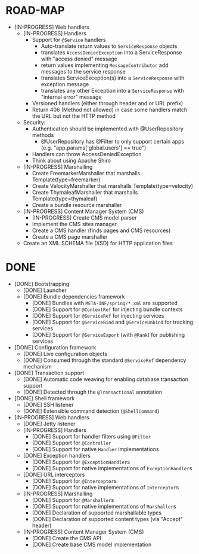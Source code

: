 ROAD-MAP
========

* [IN-PROGRESS] Web handlers
    * [IN-PROGRESS] Handlers
        * Support for `@Service` handlers
            * Auto-translate return values to `ServiceResponse` objects
            * translates `AccessDeniedException` into a ServiceResponse with "access denied" message
            * return values implementing `MessageContributor` add messages to the service response
            * translates ServiceException(s) into a `ServiceResponse` with exception message
            * translates any other Exception into a `ServiceResponse` with "internal error" message
        * Versioned handlers (either through header and or URL prefix)
        * Return 406 (Method not allowed) in case some handlers match the URL but not the HTTP method
    * Security:
        * Authentication should be implemented with @UserRepository methods
            * @UserRepository has @Filter to only support certain apps (e.g. "app.params['global.users'] == true")
        * Handlers can throw AccessDeniedException
        * Think about using Apache Shiro
    * [IN-PROGRESS] Marshalling
        * Create FreemarkerMarshaller that marshalls Template(type=freemarker)
        * Create VelocityMarshaller that marshalls Template(type=velocity)
        * Create ThymaleafMarshaller that marshalls Template(type=thymaleaf)
        * Create a bundle resource marshaller
    * [IN-PROGRESS] Content Manager System (CMS)
        * [IN-PROGRESS] Create CMS model parser
        * Implement the CMS sites manager
        * Create a CMS handler (finds pages and CMS resources)
        * Create a CMS page marshaller
    * Create an XML SCHEMA file (XSD) for HTTP application files

DONE
====

* [DONE] Bootstrapping
    * [DONE] Launcher
    * [DONE] Bundle dependencies framework
        * [DONE] Bundles with `META-INF/spring/*.xml` are supported
        * [DONE] Support for `@ContextRef` for injecting bundle contexts
        * [DONE] Support for `@ServiceRef` for injecting services
        * [DONE] Support for `@ServiceBind` and `@ServiceUnbind` for tracking services
        * [DONE] Support for `@ServiceExport` (with `@Rank`) for publishing services
* [DONE] Configuration framework
    * [DONE] Live configuration objects
    * [DONE] Consumed through the standard `@ServiceRef` dependency mechanism
* [DONE] Transaction support
    * [DONE] Automatic code weaving for enabling database transaction support
    * [DONE] Detected through the `@Transactional` annotation
* [DONE] Shell framework
    * [DONE] SSH listener
    * [DONE] Extensible command detection (`@ShellCommand`)
* [IN-PROGRESS] Web handlers
    * [DONE] Jetty listener
    * [IN-PROGRESS] Handlers
        * [DONE] Support for handler filters using `@Filter`
        * [DONE] Support for `@Controller`
        * [DONE] Support for native `Handler` implementations
    * [DONE] Exception handlers
        * [DONE] Support for `@ExceptionHandler`s
        * [DONE] Support for native implementations of `ExceptionHandler`s
    * [DONE] URL interceptors
        * [DONE] Support for `@Interceptor`s
        * [DONE] Support for native implementations of `Interceptor`s
    * [IN-PROGRESS] Marshalling
        * [DONE] Support for `@Marshaller`s
        * [DONE] Support for native implementations of `Marshaller`s
        * [DONE] Declaration of supported marshallable types
        * [DONE] Declaration of supported content types (via "Accept" header)
    * [IN-PROGRESS] Content Manager System (CMS)
        * [DONE] Create the CMS API
        * [DONE] Create base CMS model implementation
